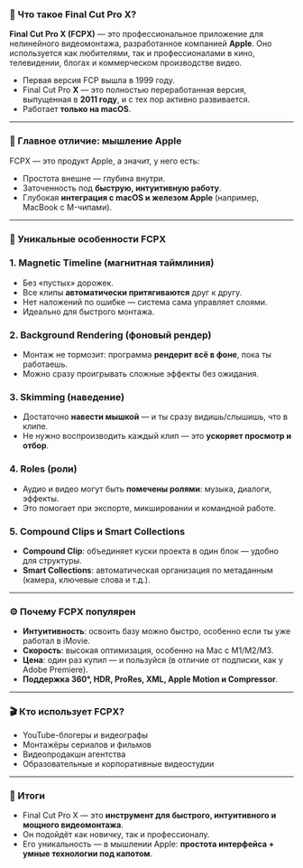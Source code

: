 ### **📌 Что такое Final Cut Pro X?**

**Final Cut Pro X (FCPX)** — это профессиональное приложение для нелинейного видеомонтажа, разработанное компанией **Apple**. Оно используется как любителями, так и профессионалами в кино, телевидении, блогах и коммерческом производстве видео.

- Первая версия FCP вышла в 1999 году.
- Final Cut Pro **X** — это полностью переработанная версия, выпущенная в **2011 году**, и с тех пор активно развивается.
- Работает **только на macOS**.

---

### **🧠 Главное отличие: мышление Apple**

FCPX — это продукт Apple, а значит, у него есть:

- Простота внешне — глубина внутри.
- Заточенность под **быструю, интуитивную работу**.
- Глубокая **интеграция с macOS и железом Apple** (например, MacBook с M-чипами).

---

### **🧲 Уникальные особенности FCPX**

### **1. Magnetic Timeline (магнитная таймлиния)**

- Без «пустых» дорожек.
- Все клипы **автоматически притягиваются** друг к другу.
- Нет наложений по ошибке — система сама управляет слоями.
- Идеально для быстрого монтажа.

### **2. Background Rendering (фоновый рендер)**

- Монтаж не тормозит: программа **рендерит всё в фоне**, пока ты работаешь.
- Можно сразу проигрывать сложные эффекты без ожидания.

### **3. Skimming (наведение)**

- Достаточно **навести мышкой** — и ты сразу видишь/слышишь, что в клипе.
- Не нужно воспроизводить каждый клип — это **ускоряет просмотр и отбор**.

### **4. Roles (роли)**

- Аудио и видео могут быть **помечены ролями**: музыка, диалоги, эффекты.
- Это помогает при экспорте, микшировании и командной работе.

### **5. Compound Clips и Smart Collections**

- **Compound Clip**: объединяет куски проекта в один блок — удобно для структуры.
- **Smart Collections**: автоматическая организация по метаданным (камера, ключевые слова и т.д.).

---

### **⚙️ Почему FCPX популярен**

- **Интуитивность**: освоить базу можно быстро, особенно если ты уже работал в iMovie.
- **Скорость**: высокая оптимизация, особенно на Mac с M1/M2/M3.
- **Цена**: один раз купил — и пользуйся (в отличие от подписки, как у Adobe Premiere).
- **Поддержка 360°, HDR, ProRes, XML, Apple Motion и Compressor**.

---

### **🎬 Кто использует FCPX?**

- YouTube-блогеры и видеографы
- Монтажёры сериалов и фильмов
- Видеопродакшн агентства
- Образовательные и корпоративные видеостудии

---

### **📎 Итоги**

- Final Cut Pro X — это **инструмент для быстрого, интуитивного и мощного видеомонтажа**.
- Он подойдёт как новичку, так и профессионалу.
- Его уникальность — в мышлении Apple: **простота интерфейса + умные технологии под капотом**.